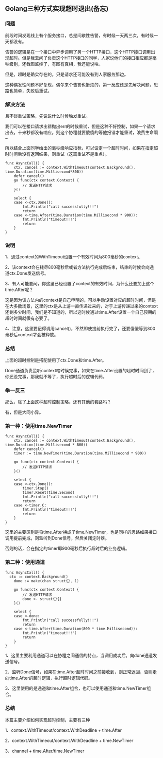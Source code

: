 ## Golang三种方式实现超时退出(备忘)

### 问题
前段时间发现线上有个服务接口，总是间歇性告警，有时候一天两三次，有时候一天都没有。

告警的逻辑是在一个接口中异步调用了另一个HTTP接口，这个HTTP接口调用出现超时。但是我去问了负责这个HTTP接口的同学，人家说他们的接口相应都是毫秒级别，还截图监控了，有图有真相，我还能说啥。

但是，超时是确实存在的，只是请求还可能没有到人家服务那边。

这种偶发性问题不好复现，偶尔来个告警也挺烦的，第一反应还是先解决问题，思路也简单，失败后重试。

 

### 解决方法
且不谈重试策略，先说说什么时候触发重试。

我们可以在接口请求出错抛出err的时候重试，但是这种不好控制，如果一个请求出去，十来秒都没有响应，则这个协程就要傻傻的等他报错才能重试，浪费生命啊~

所以结合上面同学给出的毫秒级响应指标，可以设定一个超时时间，如果在指定超时时间后没有返回结果，则重试（这篇重试不是重点）。


```
func AsyncCall() {
    ctx, cancel := context.WithTimeout(context.Background(), time.Duration(time.Millisecond*800))
    defer cancel()
    go func(ctx context.Context) {
        // 发送HTTP请求
    }()
 
    select {
    case <-ctx.Done():
        fmt.Println("call successfully!!!")
        return
    case <-time.After(time.Duration(time.Millisecond * 900)):
        fmt.Println("timeout!!!")
        return
    }
}
```


### 说明

1、通过context的WithTimeout设置一个有效时间为800毫秒的context。

2、该context会在耗尽800毫秒后或者方法执行完成后结束，结束的时候会向通道ctx.Done发送信号。

3、有人可能要问，你这里已经设置了context的有效时间，为什么还要加上这个time.After呢？

这是因为该方法内的context是自己申明的，可以手动设置对应的超时时间，但是在大多数场景，这里的ctx是从上游一直传递过来的，对于上游传递过来的context还剩多少时间，我们是不知道的，所以这时候通过time.After设置一个自己预期的超时时间就很有必要了。

4、注意，这里要记得调用cancel()，不然即使提前执行完了，还要傻傻等到800毫秒后context才会被释放。

### 总结

上面的超时控制是搭配使用了ctx.Done和time.After。

Done通道负责监听context啥时候完事，如果在time.After设置的超时时间到了，你还没完事，那我就不等了，执行超时后的逻辑代码。

### 举一反三
那么，除了上面这种超时控制策略，还有其他的套路吗？

有，但是大同小异。

### 第一种：使用time.NewTimer

```
func AsyncCall() {
    ctx, cancel := context.WithTimeout(context.Background(), time.Duration(time.Millisecond * 800))
    defer cancel()
    timer := time.NewTimer(time.Duration(time.Millisecond * 900))
 
    go func(ctx context.Context) {
        // 发送HTTP请求
    }()
 
    select {
    case <-ctx.Done():
        timer.Stop()
        timer.Reset(time.Second)
        fmt.Println("call successfully!!!")
        return
    case <-timer.C:
        fmt.Println("timeout!!!")
        return
    }
}
```

这里的主要区别是将time.After换成了time.NewTimer，也是同样的思路如果接口调用提前完成，则监听到Done信号，然后关闭定时器。

否则的话，会在指定的timer即900毫秒后执行超时后的业务逻辑。


### 第二种：使用通道
```
func AsyncCall() {
  ctx := context.Background()
    done := make(chan struct{}, 1)
 
    go func(ctx context.Context) {
        // 发送HTTP请求
        done <- struct{}{}
    }()
 
    select {
    case <-done:
        fmt.Println("call successfully!!!")
        return
    case <-time.After(time.Duration(800 * time.Millisecond)):
        fmt.Println("timeout!!!")
        return
    }
}
```

1、这里主要利用通道可以在协程之间通信的特点，当调用成功后，向done通道发送信号。

2、监听Done信号，如果在time.After超时时间之前接收到，则正常返回，否则走向time.After的超时逻辑，执行超时逻辑代码。

3、这里使用的是通道和time.After组合，也可以使用通道和time.NewTimer组合。

### 总结
本篇主要介绍如何实现超时控制，主要有三种

1、context.WithTimeout/context.WithDeadline + time.After

2、context.WithTimeout/context.WithDeadline + time.NewTimer

3、channel + time.After/time.NewTimer
